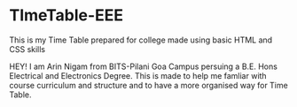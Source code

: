 # TImeTable-EEE
This is my Time Table prepared for college  made using basic HTML and CSS skills

HEY! I am Arin Nigam from BITS-Pilani Goa Campus persuing a B.E. Hons Electrical and Electronics Degree. This is made to help me famliar with course curriculum and structure and to have a more organised way for Time Table.
